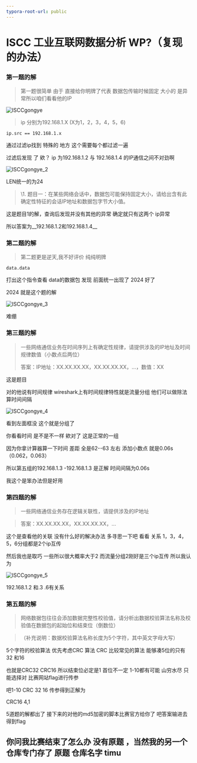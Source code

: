 ```yaml
---
typora-root-url: public
---
```


# ISCC 工业互联网数据分析 WP?（复现的办法）

### 第一题的解

> 第一题很简单 由于 直接给你明牌了代表 数据包传输时候固定 大小的 是异常所以咱们看看他的IP

![ISCCgongye](/ISCCmisc/ISCCgongye_1.png)





> ip 分别为192.168.1.X (X为1，2，3，4，5，6)

```powe
ip.src == 192.168.1.x
```

通过过滤ip找到 特殊的 地方 这个需要每个都过滤一遍

过滤后发现 了 欸？ ip 为192.168.1.2 与 192.168.1.4 的IP通信之间不对劲啊 

![ISCCgongye_2](/ISCCmisc/ISCCgongye_2.png)



LEN统一的为24



>  \1.  题目一：在某些网络会话中，数据包可能保持固定大小，请给出含有此确定性特征的会话IP地址和数据包字节大小值。

 这是题目1的解，查询后发现并没有其他的异常 确定就只有这两个 ip异常

所以答案为__192.168.1.2和192.168.1.4__





### 第二题的解

> 第二题更是逆天,我不好评价 纯纯明牌

```pow
data.data
```

打出这个指令查看 data的数据包 发现 前面统一出现了 2024 好了

2024 就是这个题的解

![ISCCgongye_3](/ISCCmisc/ISCCgongye_3.png)

 

难绷



### 第三题的解

> 一些网络通信业务在时间序列上有确定性规律，请提供涉及的IP地址及时间规律数值（小数点后两位）
>
> 答案：IP地址：XX.XX.XX.XX，XX.XX.XX.XX，…，数值：XX

这是题目

对的他说有时间规律 wireshark上有时间规律特性就是流量分组 他们可以做除法 算时间间隔 

![ISCCgongye_4](/ISCCmisc/ISCCgongye_4.png)

看到左面框没 这个就是分组了 

你看看时间 是不是不一样 欸对了 这是正常的一组

因为你拿计算器算一下时间 差距 全是62--63 左右 添加小数点 就是0.06s （0.062，0.063）

所以第五组的192.168.1.3 -192.168.1.3 是正解 时间间隔为0.06s

我这个是笨办法但是好用

### 第四题的解

>一些网络通信业务存在逻辑关联性，请提供涉及的IP地址

> 答案：XX.XX.XX.XX，XX.XX.XX.XX，…

这个是查看他的关联 没有什么好的解决办法  多寻思一下吧 看看 关系 1，3，4，5，6分组都是2个ip互传

然后我也是取巧 一些所以很大概率大于2 而流量分组2刚好是三个ip互传 所以我认为

![ISCCgongye_5](/ISCCmisc/ISCCgongye_5.png)

192.168.1.2 和.3 .6有关系

### 第五题的解

>  网络数据包往往会添加数据完整性校验值，请分析出数据校验算法名称及校验值在数据包的起始位和结束位（倒数位）

> （补充说明：数据校验算法名称长度为5个字符，其中英文字母大写）

5个字符的校验算法 优先考虑CRC 算法  CRC 比较常见的算法 能够凑5位的只有32 和16

也就是CRC32 CRC16  所以结束位必定是1 首位不一定 1-10都有可能 山穷水尽 只能选择对 比赛网站flag进行传参

吧1-10 CRC 32 16 传参得到正解为

CRC16 4,1



5道题的解都出了 接下来的对他的md5加密的脚本比赛官方给你了 吧答案输进去得到flag

## 你问我比赛结束了怎么办 没有原题 ，当然我的另一个仓库专门存了 原题 仓库名字 timu 